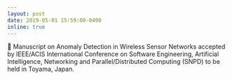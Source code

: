 ```yaml
---
layout: post
date: 2019-05-01 15:59:00-0400
inline: true
---
```


🎉 Manuscript on Anomaly Detection in Wireless Sensor Networks accepted by IEEE/ACIS International Conference on Software Engineering, Artificial Intelligence, Networking and Parallel/Distributed Computing (SNPD) to be held in Toyama, Japan.